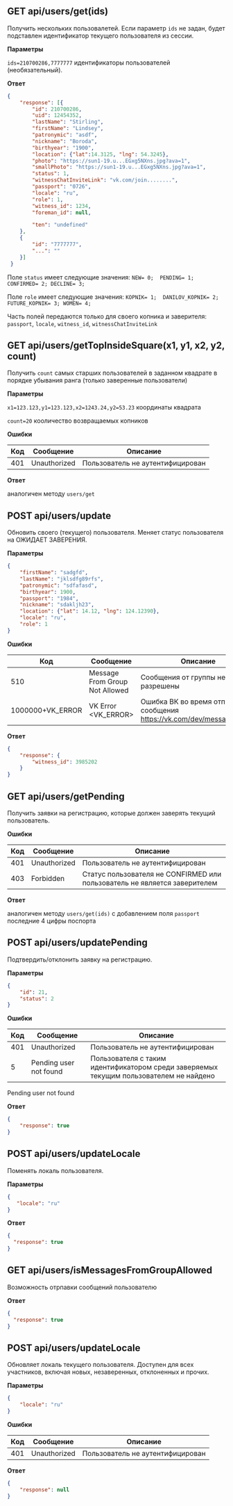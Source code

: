 ## GET api/users/get(ids)

Получить нескольких пользовалетей. Если параметр ```ids``` не задан, будет подставлен идентификатор текущего пользователя из сессии.

__Параметры__
 
```ids=210700286,7777777``` идентификаторы пользователей (необязательный). 

__Ответ__
```json
{
    "response": [{
        "id": 210700286,
        "uid": 12454352,
        "lastName": "Stirling",
        "firstName": "Lindsey",
        "patronymic": "asdf",
        "nickname": "Boroda",
        "birthyear": "1900",
        "location": {"lat":14.3125, "lng": 54.3245},
        "photo": "https://sun1-19.u...EGxg5NXns.jpg?ava=1",
        "smallPhoto": "https://sun1-19.u...EGxg5NXns.jpg?ava=1",
        "status": 1, 
        "witnessChatInviteLink": "vk.com/join........",
        "passport": "0726",
        "locale": "ru",
        "role": 1,
        "witness_id": 1234,
        "foreman_id": null,

        "ten": "undefined"
    },
    {
        "id": "7777777",
        "...": ""
    }]
 }
 ```
Поле ```status``` имеет следующие значения: ```NEW= 0;  PENDING= 1; CONFIRMED= 2; DECLINE= 3;```


Поле ```role``` имеет следующие значения: ```KOPNIK= 1;  DANILOV_KOPNIK= 2; FUTURE_KOPNIK= 3; WOMEN= 4;```

Часть полей передаются только для своего копника и заверителя: ```passport```, ```locale```, ```witness_id```, ```witnessChatInviteLink```

## GET api/users/getTopInsideSquare(x1, y1, x2, y2, count)
Получить ```count``` самых старших пользователей в заданном квадрате в порядке убывания ранга (только заверенные пользователи)

__Параметры__

```x1=123.123,y1=123.123,x2=1243.24,y2=53.23``` координаты квадрата

```count=20``` кооличество возвращаемых копников

__Ошибки__

|Код   |Сообщение   |Описание
|------|------------|--------
|401              |Unauthorized | Пользователь не аутентифицирован

__Ответ__
 
 аналогичен методу ```users/get```

## POST api/users/update

Обновить своего (текущего) пользователя. Меняет статус пользователя на ОЖИДАЕТ ЗАВЕРЕНИЯ.

__Параметры__
```json 
{
    "firstName": "sadgfd",
    "lastName": "jklsdfg89rfs",
    "patronymic": "sdfafasd",
    "birthyear": 1900,
    "passport": "1984",
    "nickname": "sdakljh23",
    "location": {"lat": 14.12, "lng": 124.12390},
    "locale": "ru",
    "role": 1
}
```
__Ошибки__

|Код   |Сообщение   |Описание
|------|------------|--------
|510              |Message From Group Not Allowed  |Сообщения от группы не разрешены
|1000000+VK_ERROR |VK Error <VK_ERROR>             |Ошибка ВК во время отправки сообщения https://vk.com/dev/messages.send

__Ответ__
```json
{
    "response": {
        "witness_id": 3985202
    }
}
```

## GET api/users/getPending

Получить заявки на регистрацию, которые должен заверять текущий пользователь.

__Ошибки__

|Код   |Сообщение   |Описание
|------|------------|--------
|401              |Unauthorized | Пользователь не аутентифицирован
|403              |Forbidden  |Статус пользователя не CONFIRMED или пользователь не является заверителем

__Ответ__

аналогичен методу ```users/get(ids)``` 
с добавлением поля ```passport``` последние 4 цифры поспорта

## POST api/users/updatePending

Подтвердить/отклонить заявку на регистрацию.

__Параметры__

```json
{
    "id": 21,
    "status": 2
}
```

__Ошибки__

|Код   |Сообщение   |Описание
|------|------------|--------
|401              |Unauthorized | Пользователь не аутентифицирован
|5              |Pending user not found | Пользователя с таким идентификатором среди заверяемых текущим пользователем не найдено

Pending user not found

__Ответ__

```json
{
    "response": true
}
```

## POST api/users/updateLocale

Поменять локаль пользователя.

__Параметры__
 
 ```json 
{
    "locale": "ru"
}
```

__Ответ__
```json
{
  "response": true
}
```

## GET api/users/isMessagesFromGroupAllowed

Возможность отрпавки сообщений пользователю

__Ответ__
```json
{
  "response": true
}
```


## POST api/users/updateLocale

Обновляет локаль текущего пользователя. Доступен для всех участников, включая новых, незаверенных, отклоненных и прочих.

__Параметры__
```json 
{
    "locale": "ru"
}
```

__Ошибки__

|Код   |Сообщение   |Описание
|------|------------|--------
|401              |Unauthorized | Пользователь не аутентифицирован

__Ответ__
```json
{
    "response": null
}
```
